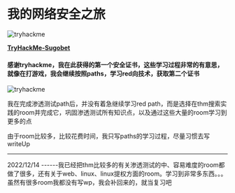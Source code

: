 # 我的网络安全之旅

<img src="https://tryhackme-badges.s3.amazonaws.com/Sugobet.png" alt="tryhackme">

**[TryHackMe-Sugobet](https://tryhackme.com/p/Sugobet)**


#### 感谢tryhackme，我在此获得的第一个安全证书，这些学习过程非常的有意思，就像在打游戏，我会继续按照paths，学习red向技术，获取第二个证书

<img src="https://tryhackme-certificates.s3-eu-west-1.amazonaws.com/THM-4KDOEHFIRM.png" alt="tryhackme">

我在完成渗透测试path后，并没有着急继续学习red path，而是选择在thm搜索实践的room并完成它，巩固渗透测试所有知识点，以及通过这些大量的room学习到更多的点

由于room比较多，比较花费时间，我只写paths的学习过程，尽量习惯去写writeUp


---
2022/12/14 ------我已经把thm比较多的有关渗透测试的中、容易难度的room都做了很多，还有关于web、linux、linux提权方面的room。学习到非常多东西。。。虽然有很多room我都没有写wp，我会补回来的，就当复习吧
